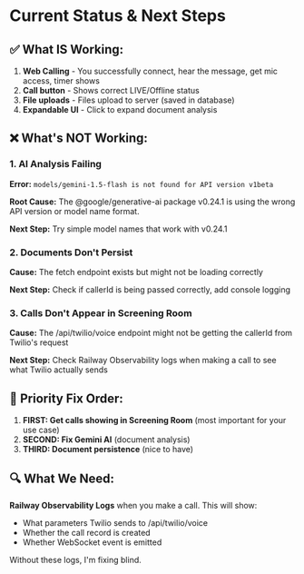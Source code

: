 # Current Status & Next Steps

## ✅ What IS Working:

1. **Web Calling** - You successfully connect, hear the message, get mic access, timer shows
2. **Call button** - Shows correct LIVE/Offline status
3. **File uploads** - Files upload to server (saved in database)
4. **Expandable UI** - Click to expand document analysis

## ❌ What's NOT Working:

### 1. AI Analysis Failing
**Error:** `models/gemini-1.5-flash is not found for API version v1beta`

**Root Cause:** The @google/generative-ai package v0.24.1 is using the wrong API version or model name format.

**Next Step:** Try simple model names that work with v0.24.1

### 2. Documents Don't Persist  
**Cause:** The fetch endpoint exists but might not be loading correctly

**Next Step:** Check if callerId is being passed correctly, add console logging

### 3. Calls Don't Appear in Screening Room
**Cause:** The /api/twilio/voice endpoint might not be getting the callerId from Twilio's request

**Next Step:** Check Railway Observability logs when making a call to see what Twilio actually sends

## 🎯 Priority Fix Order:

1. **FIRST: Get calls showing in Screening Room** (most important for your use case)
2. **SECOND: Fix Gemini AI** (document analysis)
3. **THIRD: Document persistence** (nice to have)

## 🔍 What We Need:

**Railway Observability Logs** when you make a call. This will show:
- What parameters Twilio sends to /api/twilio/voice
- Whether the call record is created
- Whether WebSocket event is emitted

Without these logs, I'm fixing blind.

